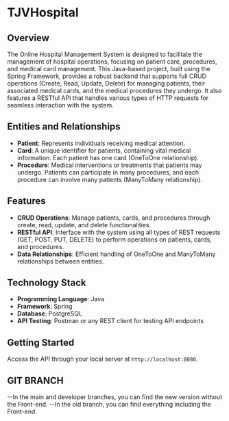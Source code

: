 # TJVHospital

## Overview
The Online Hospital Management System is designed to facilitate the management of hospital operations, focusing on patient care, procedures, and medical card management. This Java-based project, built using the Spring Framework, provides a robust backend that supports full CRUD operations (Create, Read, Update, Delete) for managing patients, their associated medical cards, and the medical procedures they undergo. It also features a RESTful API that handles various types of HTTP requests for seamless interaction with the system.

## Entities and Relationships
- **Patient**: Represents individuals receiving medical attention.
- **Card**: A unique identifier for patients, containing vital medical information. Each patient has one card (OneToOne relationship).
- **Procedure**: Medical interventions or treatments that patients may undergo. Patients can participate in many procedures, and each procedure can involve many patients (ManyToMany relationship).

## Features
- **CRUD Operations**: Manage patients, cards, and procedures through create, read, update, and delete functionalities.
- **RESTful API**: Interface with the system using all types of REST requests (GET, POST, PUT, DELETE) to perform operations on patients, cards, and procedures.
- **Data Relationships**: Efficient handling of OneToOne and ManyToMany relationships between entities.

## Technology Stack
- **Programming Language**: Java
- **Framework**: Spring 
- **Database**: PostgreSQL 
- **API Testing**: Postman or any REST client for testing API endpoints

## Getting Started
 Access the API through your local server at `http://localhost:8080`.

## GIT BRANCH
--In the main and developer branches, you can find the new version without the Front-end.
--In the old branch, you can find everything including the Front-end.

